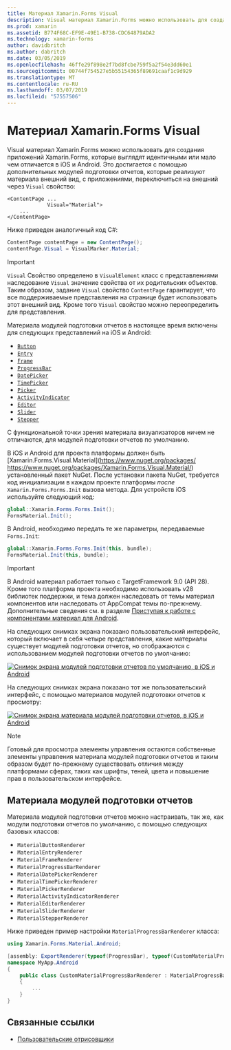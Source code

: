 ```yaml
---
title: Материал Xamarin.Forms Visual
description: Visual материал Xamarin.Forms можно использовать для создания приложений Xamarin.Forms, которые выглядят идентичными или мало чем отличается в iOS и Android.
ms.prod: xamarin
ms.assetid: B774F68C-EF9E-49E1-B738-CDC64879ADA2
ms.technology: xamarin-forms
author: davidbritch
ms.author: dabritch
ms.date: 03/05/2019
ms.openlocfilehash: 46ffe29f898e2f7bd8fcbe759f5a2f54e3dd60e1
ms.sourcegitcommit: 00744f754527e5b55154365f89691caaf1c9d929
ms.translationtype: MT
ms.contentlocale: ru-RU
ms.lasthandoff: 03/07/2019
ms.locfileid: "57557506"
---
```

# <a name="xamarinforms-material-visual"></a>Материал Xamarin.Forms Visual

Visual материал Xamarin.Forms можно использовать для создания приложений Xamarin.Forms, которые выглядят идентичными или мало чем отличается в iOS и Android. Это достигается с помощью дополнительных модулей подготовки отчетов, которые реализуют материала внешний вид, с приложениями, переключиться на внешний через `Visual` свойство:

```xaml
<ContentPage ...
             Visual="Material">
    ...
</ContentPage>
```

Ниже приведен аналогичный код C#:

```csharp
ContentPage contentPage = new ContentPage();
contentPage.Visual = VisualMarker.Material;
```

> [!IMPORTANT]
> `Visual` Свойство определено в `VisualElement` класс с представлениями наследование `Visual` значение свойства от их родительских объектов. Таким образом, задание `Visual` свойство `ContentPage` гарантирует, что все поддерживаемые представления на странице будет использовать этот внешний вид. Кроме того `Visual` свойство можно переопределить для представления.

Материала модулей подготовки отчетов в настоящее время включены для следующих представлений на iOS и Android:

- [`Button`](xref:Xamarin.Forms.Button)
- [`Entry`](xref:Xamarin.Forms.Entry)
- [`Frame`](xref:Xamarin.Forms.Frame)
- [`ProgressBar`](xref:Xamarin.Forms.ProgressBar)
- [`DatePicker`](xref:Xamarin.Forms.DatePicker)
- [`TimePicker`](xref:Xamarin.Forms.TimePicker)
- [`Picker`](xref:Xamarin.Forms.Picker)
- [`ActivityIndicator`](xref:Xamarin.Forms.ActivityIndicator)
- [`Editor`](xref:Xamarin.Forms.Editor)
- [`Slider`](xref:Xamarin.Forms.Slider)
- [`Stepper`](xref:Xamarin.Forms.Stepper)

С функциональной точки зрения материала визуализаторов ничем не отличаются, для модулей подготовки отчетов по умолчанию.

В iOS и Android для проекта платформы должен быть [Xamarin.Forms.Visual.Material](https://www.nuget.org/packages/ https://www.nuget.org/packages/Xamarin.Forms.Visual.Material/) установленный пакет NuGet. После установки пакета NuGet, требуется код инициализации в каждом проекте платформы *после* `Xamarin.Forms.Forms.Init` вызова метода. Для устройств iOS используйте следующий код:

```csharp
global::Xamarin.Forms.Forms.Init();
FormsMaterial.Init();
```

В Android, необходимо передать те же параметры, передаваемые `Forms.Init`:

```csharp
global::Xamarin.Forms.Forms.Init(this, bundle);
FormsMaterial.Init(this, bundle);
```

> [!IMPORTANT]
> В Android материал работает только с TargetFramework 9.0 (API 28). Кроме того платформа проекта необходимо использовать v28 библиотек поддержки, и тема должен наследовать от темы материал компонентов или наследовать от AppCompat темы по-прежнему. Дополнительные сведения см. в разделе [Приступая к работе с компонентами материал для Android](https://github.com/material-components/material-components-android/blob/master/docs/getting-started.md).

На следующих снимках экрана показано пользовательский интерфейс, который включает в себя четыре представления, какие материалы существует модулей подготовки отчетов, но отображаются с использованием модулей подготовки отчетов по умолчанию:

[![Снимок экрана модулей подготовки отчетов по умолчанию, в iOS и Android](material-visual-images/default-renderers.png "представлениями с использованием модулей подготовки отчетов по умолчанию")](material-visual-images/default-renderers-large.png#lightbox)

На следующих снимках экрана показано тот же пользовательский интерфейс, с помощью материалов модулей подготовки отчетов к просмотру:

[![Снимок экрана материала модулей подготовки отчетов, в iOS и Android](material-visual-images/material-renderers.png "представлениями с использованием материала модулей подготовки отчетов")](material-visual-images/material-renderers-large.png#lightbox)

> [!NOTE]
> Готовый для просмотра элементы управления остаются собственные элементы управления материала модулей подготовки отчетов и таким образом будет по-прежнему существовать отличия между платформами сферах, таких как шрифты, теней, цвета и повышение прав в пользовательском интерфейсе.

## <a name="material-renderers"></a>Материала модулей подготовки отчетов

Материала модулей подготовки отчетов можно настраивать, так же, как модули подготовки отчетов по умолчанию, с помощью следующих базовых классов:

- `MaterialButtonRenderer`
- `MaterialEntryRenderer`
- `MaterialFrameRenderer`
- `MaterialProgressBarRenderer`
- `MaterialDatePickerRenderer`
- `MaterialTimePickerRenderer`
- `MaterialPickerRenderer`
- `MaterialActivityIndicatorRenderer`
- `MaterialEditorRenderer`
- `MaterialSliderRenderer`
- `MaterialStepperRenderer`

Ниже приведен пример настройки `MaterialProgressBarRenderer` класса:

```csharp
using Xamarin.Forms.Material.Android;

[assembly: ExportRenderer(typeof(ProgressBar), typeof(CustomMaterialProgressBarRenderer), new[] { typeof(VisualMarker.MaterialVisual) })]
namespace MyApp.Android
{
    public class CustomMaterialProgressBarRenderer : MaterialProgressBarRenderer
    {
        ...
    }
}
```

## <a name="related-links"></a>Связанные ссылки

- [Пользовательские отрисовщики](~/xamarin-forms/app-fundamentals/custom-renderer/index.md)
